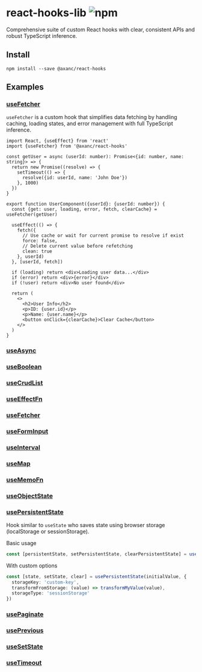 # react-hooks-lib ![npm](https://img.shields.io/npm/v/@axanc/react-hooks)

Comprehensive suite of custom React hooks with clear, consistent APIs and robust TypeScript inference.

## Install

```
npm install --save @axanc/react-hooks
```

## Examples

### [useFetcher](src/useFetcher)

`useFetcher` is a custom hook that simplifies data fetching by handling caching, loading states, and error management
with full TypeScript inference.

```tsx
import React, {useEffect} from 'react'
import {useFetcher} from '@axanc/react-hooks'

const getUser = async (userId: number): Promise<{id: number, name: string}> => {
  return new Promise((resolve) => {
    setTimeout(() => {
      resolve({id: userId, name: 'John Doe'})
    }, 1000)
  })
}

export function UserComponent({userId}: {userId: number}) {
  const {get: user, loading, error, fetch, clearCache} = useFetcher(getUser)

  useEffect(() => {
    fetch({
      // Use cache or wait for current promise to resolve if exist
      force: false,
      // Delete current value before refetching
      clean: true
    }, userId)
  }, [userId, fetch])

  if (loading) return <div>Loading user data...</div>
  if (error) return <div>{error}</div>
  if (!user) return <div>No user found</div>

  return (
    <>
      <h2>User Info</h2>
      <p>ID: {user.id}</p>
      <p>Name: {user.name}</p>
      <button onClick={clearCache}>Clear Cache</button>
    </>
  )
}
```

### [useAsync](src/useAsync)

### [useBoolean](src/useBoolean)

### [useCrudList](src/useCrudList)

### [useEffectFn](src/useEffectFn)

### [useFetcher](src/useFetcher)

### [useFormInput](src/useFormInput)

### [useInterval](src/useInterval)

### [useMap](src/useMap)

### [useMemoFn](src/useMemoFn)

### [useObjectState](src/useObjectState)

### [usePersistentState](src/usePersistentState)

Hook similar to `useState` who saves state using browser storage (localStorage or sessionStorage).

Basic usage

```ts
const [persistentState, setPersistentState, clearPersistentState] = usePersistentState(initialValue)
```

With custom options

```ts
const [state, setState, clear] = usePersistentState(initialValue, {
  storageKey: 'custom-key',
  transformFromStorage: (value) => transformMyValue(value),
  storageType: 'sessionStorage'
})
```

### [usePaginate](src/usePaginate)

### [usePrevious](src/usePrevious)

### [useSetState](src/useSetState)

### [useTimeout](src/useTimeout)

